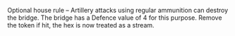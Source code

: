 Optional house rule – Artillery attacks using regular ammunition can destroy the bridge. The bridge has a Defence value of 4 for this purpose. Remove the token if hit, the hex is now treated as a stream.
